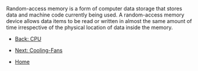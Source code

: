 Random-access memory is a form of computer data storage that stores data and machine code currently being used. A random-access memory device allows data items to be read or written in almost the same amount of time 
irrespective of the physical location of data inside the memory.


* [Back: CPU](CPU.md)

* [Next: Cooling-Fans](Cooling-Fans.md)


* [Home](README.md)

